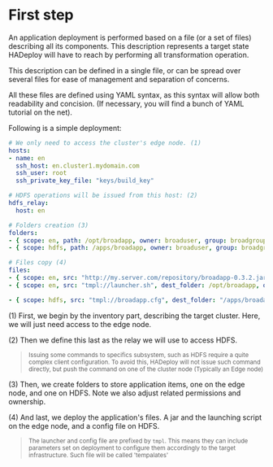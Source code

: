 # First step

An application deployment is performed based on a file (or a set of files) describing all its components. This description represents a target state HADeploy will have to reach by performing all transformation operation.

This description can be defined in a single file, or can be spread over several files for ease of management and separation of concerns.

All these files are defined using YAML syntax, as this syntax will allow both readability and concision. (If necessary, you will find a bunch of YAML tutorial on the net).

Following is a simple deployment: 

```yaml
# We only need to access the cluster's edge node. (1)
hosts:
- name: en
  ssh_host: en.cluster1.mydomain.com
  ssh_user: root
  ssh_private_key_file: "keys/build_key" 

# HDFS operations will be issued from this host: (2)
hdfs_relay:
  host: en

# Folders creation (3)
folders:
- { scope: en, path: /opt/broadapp, owner: broaduser, group: broadgroup, mode: "0755" }
- { scope: hdfs, path: /apps/broadapp, owner: broaduser, group: broadgroup, mode: "0755" }

# Files copy (4)
files:
- { scope: en, src: "http://my.server.com/repository/broadapp-0.3.2.jar", dest_folder: "/opt/broadapp",  owner: broaduser, group: broadgroup, mode: "0644" }
- { scope: en, src: "tmpl://launcher.sh", dest_folder: /opt/broadapp, owner: broaduser, group: broadgroup, mode: "0644" }

- { scope: hdfs, src: "tmpl://broadapp.cfg", dest_folder: "/apps/broadapp", owner: broaduser, group: broadgroup, mode: "0644" }

```

(1) First, we begin by the inventory part, describing the target cluster. Here, we will just need access to the edge node. 

(2) Then we define this last as the relay we will use to access HDFS.

> <sub>Issuing some commands to specifics subsystem, such as HDFS require a quite complex client configuration. 
To avoid this, HADeploy will not issue such command directly, but push the command on one of the cluster node (Typically an Edge node)</sub>

(3) Then, we create folders to store application items, one on the edge node, and one on HDFS. Note we also adjust related permissions and ownership.

(4) And last, we deploy the application's files. A jar and the launching script on the edge node, and a config file on HDFS.

> <sub>The launcher and config file are prefixed by `tmpl`. This means they can include parameters set on deployment to configure them accordingly to the target infrastructure. Such file will be called 'tempalates'</sub>




